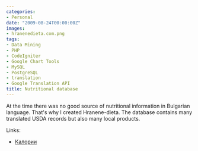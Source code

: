 ```yaml
---
categories:
- Personal
date: "2009-08-24T00:00:00Z"
images:
- hranenedieta.com.png
tags:
- Data Mining
- PHP
- CodeIgniter
- Google Chart Tools
- MySQL
- PostgreSQL
- translation
- Google Translation API
title: Nutritional database
---
```


At the time there was no good source of nutritional information in Bulgarian language. That's why I created Hranene-dieta. The database contains many translated USDA records but also many local products.

Links:

* [Калории](http://kalorii.bazadanni.com)
